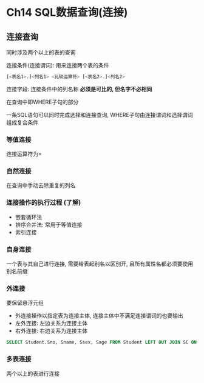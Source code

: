 # Ch14 SQL数据查询(连接)

## 连接查询
同时涉及两个以上的表的查询

连接条件(连接谓词): 用来连接两个表的条件

```SQL
[<表名1>.]<列名1> <比较运算符> [<表名2>.]<列名2>
```

连接字段: 连接条件中的列名称 **必须是可比的, 但名字不必相同**

在查询中即WHERE子句的部分

一条SQL语句可以同时完成选择和连接查询, WHERE子句由连接谓词和选择谓词组成复合条件

### 等值连接
连接运算符为=

### 自然连接
在查询中手动去除重复的列名

### 连接操作的执行过程 (了解)
- 嵌套循环法
- 排序合并法: 常用于等值连接
- 索引连接

### 自身连接
一个表与其自己进行连接, 需要给表起别名以区别开, 且所有属性名都必须要使用别名前缀

### 外连接
要保留悬浮元组
- 外连接操作以指定表为连接主体, 连接主体中不满足连接谓词的也要输出
- 左外连接: 左边关系为连接主体
- 右外连接: 右边关系为连接主体

```SQL
SELECT Student.Sno, Sname, Ssex, Sage FROM Student LEFT OUT JOIN SC ON(Student.Sno=SC.Sno);
```

### 多表连接
两个以上的表进行连接
